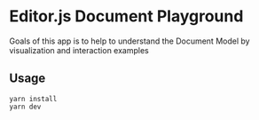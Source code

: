 # Editor.js Document Playground

Goals of this app is to help to understand the Document Model by visualization and interaction examples

## Usage

```
yarn install
yarn dev
```
